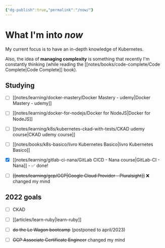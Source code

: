 ```yaml
---
{"dg-publish":true,"permalink":"/now/"}
---
```


# What I'm into *now*

My current focus is to have an in-depth knowledge of Kubernetes.

Also, the idea of **managing complexity** is something that recently I'm constantly thinking (while reading the [[notes/books/code-complete/Code Complete\|Code Complete]] book).

## Studying

- [ ] [[notes/learning/docker-mastery/Docker Mastery - udemy\|Docker Mastery - udemy]]
- [ ] [[notes/learning/docker-for-nodejs/Docker for NodeJS\|Docker for NodeJS]]
- [ ] [[notes/learning/k8s/kubernetes-ckad-with-tests/CKAD udemy course\|CKAD udemy course]]
- [ ] [[notes/books/k8s-basico/livro Kubernetes Basico\|livro Kubernetes Basico]]
- [x] [[notes/learning/gitlab-ci-nana/GitLab CICD - Nana course\|GitLab-CI - Nana]] - ✅ done!
- [ ] ~~[[notes/learning/gcp/GCP\|Google Cloud Provider - Pluralsight]]~~ ❌ changed my mind


## 2022 goals

- [ ] CKAD
- [ ] [[articles/learn-ruby\|learn-ruby]]
- [ ] ~~do the Le Wagon bootcamp~~ (postponed to april/2023)
- [ ] ~~GCP Associate Certificate Engineer~~ changed my mind

